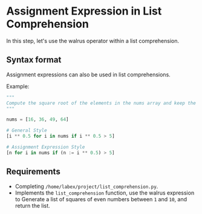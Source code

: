 # Assignment Expression in List Comprehension

In this step, let's use the walrus operator within a list comprehension.

## Syntax format

Assignment expressions can also be used in list comprehensions.

Example: 

```python
"""
Compute the square root of the elements in the nums array and keep the values whose square root is greater than 5
"""

nums = [16, 36, 49, 64]

# General Style
[i ** 0.5 for i in nums if i ** 0.5 > 5]

# Assignment Expression Style
[n for i in nums if (n := i ** 0.5) > 5]
```

## Requirements

- Completing `/home/labex/project/list_comprehension.py`.
- Implements the `list_comprehension` function, use the walrus expression to Generate a list of squares of even numbers between `1` and `10`, and return the list.
